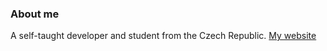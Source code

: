 ### About me

A self-taught developer and student from the Czech Republic.
[My website](https://wavelink.me)
